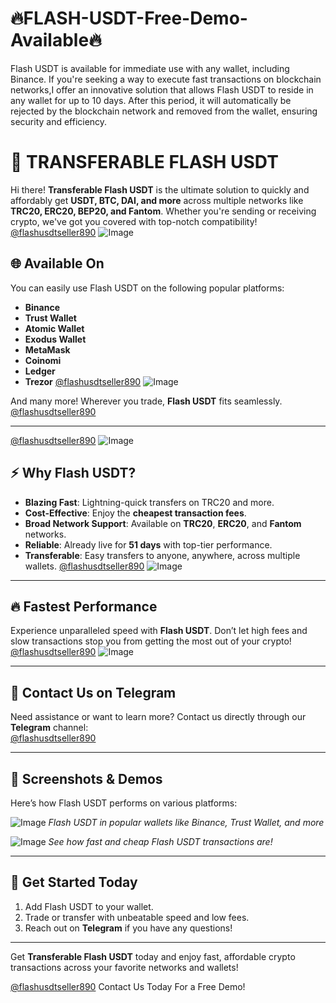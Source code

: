 # 🔥FLASH-USDT-Free-Demo-Available🔥

Flash USDT is available for immediate use with any wallet, including Binance. If you're seeking a way to execute fast transactions on blockchain networks,I offer an innovative solution that allows Flash USDT to reside in any wallet for up to 10 days. After this period, it will automatically be rejected by the blockchain network and removed from the wallet, ensuring security and efficiency.

# 🚀 TRANSFERABLE FLASH USDT

Hi there! **Transferable Flash USDT** is the ultimate solution to quickly and affordably get **USDT, BTC, DAI, and more** across multiple networks like **TRC20, ERC20, BEP20, and Fantom**. Whether you're sending or receiving crypto, we've got you covered with top-notch compatibility!
[@flashusdtseller890](https://t.me/flashusdtseller890)
![Image](https://i.ibb.co.com/6RTkQMT/Screenshot-2024-10-20-12-33-54-431-com-wallet-crypto-trustapp.jpg)

## 🌐 **Available On**
You can easily use Flash USDT on the following popular platforms:
- **Binance**
- **Trust Wallet**
- **Atomic Wallet**
- **Exodus Wallet**
- **MetaMask**
- **Coinomi**
- **Ledger**
- **Trezor**
[@flashusdtseller890](https://t.me/flashusdtseller890)
![Image](https://i.ibb.co.com/8PNJ6jQ/Screenshot-2024-10-20-12-35-19-677-com-wallet-crypto-trustapp.jpg)

And many more! Wherever you trade, **Flash USDT** fits seamlessly.
[@flashusdtseller890](https://t.me/flashusdtseller890)

---
[@flashusdtseller890](https://t.me/flashusdtseller890)
![Image](https://i.ibb.co.com/1fJvZC0/Screenshot-2024-10-20-12-35-11-115-com-wallet-crypto-trustapp.jpg)

## ⚡ **Why Flash USDT?**

- **Blazing Fast**: Lightning-quick transfers on TRC20 and more.
- **Cost-Effective**: Enjoy the **cheapest transaction fees**.
- **Broad Network Support**: Available on **TRC20**, **ERC20**, and **Fantom** networks.
- **Reliable**: Already live for **51 days** with top-tier performance.
- **Transferable**: Easy transfers to anyone, anywhere, across multiple wallets.
[@flashusdtseller890](https://t.me/flashusdtseller890)
![Image](https://i.ibb.co.com/1JcjmkP/Screenshot-2024-10-20-12-34-59-849-com-wallet-crypto-trustapp.jpg)

---

## 🔥 **Fastest Performance**
Experience unparalleled speed with **Flash USDT**. Don’t let high fees and slow transactions stop you from getting the most out of your crypto!
[@flashusdtseller890](https://t.me/flashusdtseller890)
![Image](https://i.ibb.co.com/KrtJyRX/Screenshot-2024-10-20-12-34-34-327-com-wallet-crypto-trustapp.jpg)

---

## 💬 **Contact Us on Telegram**
Need assistance or want to learn more? Contact us directly through our **Telegram** channel:  
[@flashusdtseller890](https://t.me/flashusdtseller890)

---

## 📸 **Screenshots & Demos**
Here’s how Flash USDT performs on various platforms:

![Image](https://i.ibb.co.com/zFJMKdm/Screenshot-2024-10-20-12-34-02-919-com-wallet-crypto-trustapp.jpg)
*Flash USDT in popular wallets like Binance, Trust Wallet, and more*

![Image](https://i.ibb.co.com/R4GNnhj/Screenshot-2024-10-20-12-34-13-931-com-wallet-crypto-trustapp.jpg)
*See how fast and cheap Flash USDT transactions are!*

---

## 🏁 **Get Started Today**

1. Add Flash USDT to your wallet.
2. Trade or transfer with unbeatable speed and low fees.
3. Reach out on **Telegram** if you have any questions!

---

Get **Transferable Flash USDT** today and enjoy fast, affordable crypto transactions across your favorite networks and wallets!

[@flashusdtseller890](https://t.me/yourtelegramlink)
Contact Us Today For a Free Demo!
